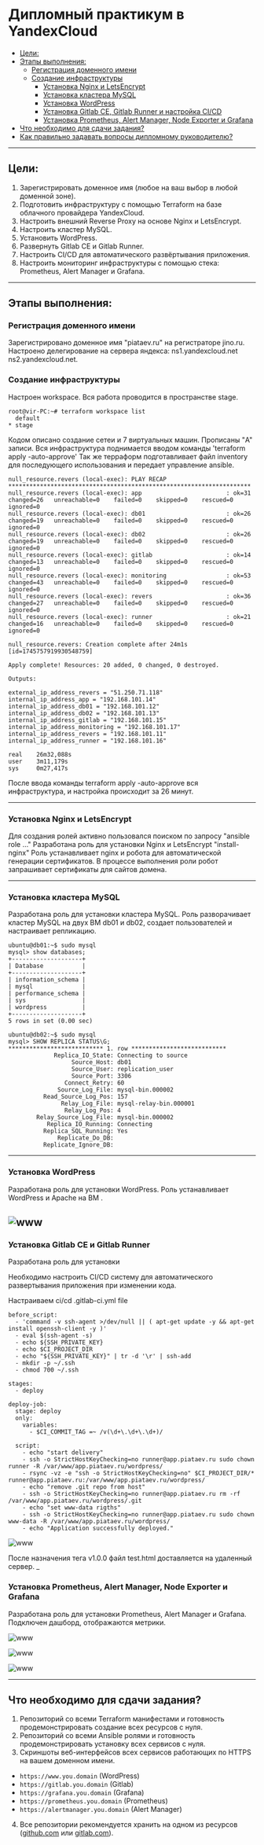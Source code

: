 
# Дипломный практикум в YandexCloud
  * [Цели:](#цели)
  * [Этапы выполнения:](#этапы-выполнения)
      * [Регистрация доменного имени](#регистрация-доменного-имени)
      * [Создание инфраструктуры](#создание-инфраструктуры)
          * [Установка Nginx и LetsEncrypt](#установка-nginx)
          * [Установка кластера MySQL](#установка-mysql)
          * [Установка WordPress](#установка-wordpress)
          * [Установка Gitlab CE, Gitlab Runner и настройка CI/CD](#установка-gitlab)
          * [Установка Prometheus, Alert Manager, Node Exporter и Grafana](#установка-prometheus)
  * [Что необходимо для сдачи задания?](#что-необходимо-для-сдачи-задания)
  * [Как правильно задавать вопросы дипломному руководителю?](#как-правильно-задавать-вопросы-дипломному-руководителю)

---
## Цели:

1. Зарегистрировать доменное имя (любое на ваш выбор в любой доменной зоне).
2. Подготовить инфраструктуру с помощью Terraform на базе облачного провайдера YandexCloud.
3. Настроить внешний Reverse Proxy на основе Nginx и LetsEncrypt.
4. Настроить кластер MySQL.
5. Установить WordPress.
6. Развернуть Gitlab CE и Gitlab Runner.
7. Настроить CI/CD для автоматического развёртывания приложения.
8. Настроить мониторинг инфраструктуры с помощью стека: Prometheus, Alert Manager и Grafana.

---
## Этапы выполнения:

### Регистрация доменного имени

Зарегистрировано доменное имя "piataev.ru" на регистраторе jino.ru.
Настроено делегирование на сервера яндекса: 
ns1.yandexcloud.net
ns2.yandexcloud.net.


### Создание инфраструктуры

Настроен workspace. Вся работа проводится в пространстве stage.
```
root@vir-PC:~# terraform workspace list
  default
* stage
```
Кодом описано создание сетеи и 7 виртуальных машин. 
Прописаны "A" записи.
Вся инфраструктура поднимается вводом команды 'terraform apply -auto-approve'
Так же терраформ подготавливает файл inventory для последующего использования и передает управление ansible. 

```
null_resource.revers (local-exec): PLAY RECAP *********************************************************************
null_resource.revers (local-exec): app                        : ok=31   changed=26   unreachable=0    failed=0    skipped=0    rescued=0    ignored=0
null_resource.revers (local-exec): db01                       : ok=26   changed=19   unreachable=0    failed=0    skipped=0    rescued=0    ignored=0
null_resource.revers (local-exec): db02                       : ok=26   changed=19   unreachable=0    failed=0    skipped=0    rescued=0    ignored=0
null_resource.revers (local-exec): gitlab                     : ok=14   changed=13   unreachable=0    failed=0    skipped=0    rescued=0    ignored=0
null_resource.revers (local-exec): monitoring                 : ok=53   changed=43   unreachable=0    failed=0    skipped=0    rescued=0    ignored=0
null_resource.revers (local-exec): revers                     : ok=36   changed=27   unreachable=0    failed=0    skipped=0    rescued=0    ignored=0
null_resource.revers (local-exec): runner                     : ok=21   changed=16   unreachable=0    failed=0    skipped=0    rescued=0    ignored=0

null_resource.revers: Creation complete after 24m1s [id=1745757919930548759]

Apply complete! Resources: 20 added, 0 changed, 0 destroyed.

Outputs:

external_ip_address_revers = "51.250.71.118"
internal_ip_address_app = "192.168.101.14"
internal_ip_address_db01 = "192.168.101.12"
internal_ip_address_db02 = "192.168.101.13"
internal_ip_address_gitlab = "192.168.101.15"
internal_ip_address_monitoring = "192.168.101.17"
internal_ip_address_revers = "192.168.101.11"
internal_ip_address_runner = "192.168.101.16"

real    26m32,088s
user    3m11,179s
sys     0m27,417s
```
После ввода команды terraform apply -auto-approve вся инфраструктура, и настройка происходит за 26 минут.

---
### Установка Nginx и LetsEncrypt

Для создания ролей активно пользовался поиском по запросу "ansible role ..."
Разработана роль для установки Nginx и LetsEncrypt "install-nginx"
Роль устанавливает nginx и робота для автоматической генерации сертификатов.
В процессе выполнения роли робот запрашивает сертификаты для сайтов домена.


___
### Установка кластера MySQL

Разработана роль для установки кластера MySQL.
Роль разворачивает кластер MySQL на двух ВМ db01 и db02, создает пользователей и настраивает репликацию.

```
ubuntu@db01:~$ sudo mysql
mysql> show databases;
+--------------------+
| Database           |
+--------------------+
| information_schema |
| mysql              |
| performance_schema |
| sys                |
| wordpress          |
+--------------------+
5 rows in set (0.00 sec)
```

```
ubuntu@db02:~$ sudo mysql
mysql> SHOW REPLICA STATUS\G;
*************************** 1. row ***************************
             Replica_IO_State: Connecting to source
                  Source_Host: db01
                  Source_User: replication_user
                  Source_Port: 3306
                Connect_Retry: 60
              Source_Log_File: mysql-bin.000002
          Read_Source_Log_Pos: 157
               Relay_Log_File: mysql-relay-bin.000001
                Relay_Log_Pos: 4
        Relay_Source_Log_File: mysql-bin.000002
           Replica_IO_Running: Connecting
          Replica_SQL_Running: Yes
              Replicate_Do_DB: 
          Replicate_Ignore_DB: 
```          

___
### Установка WordPress

Разработана роль для установки WordPress. 
Роль устанавливает WordPress и Apache на ВМ .

![www](pic/wp.png)
---
### Установка Gitlab CE и Gitlab Runner

Разработана роль для установки

Необходимо настроить CI/CD систему для автоматического развертывания приложения при изменении кода.

Настраиваем ci/cd .gitlab-ci.yml file

```
before_script:
  - 'command -v ssh-agent >/dev/null || ( apt-get update -y && apt-get install openssh-client -y )'
  - eval $(ssh-agent -s)
  - echo ${SSH_PRIVATE_KEY}
  - echo $CI_PROJECT_DIR
  - echo "${SSH_PRIVATE_KEY}" | tr -d '\r' | ssh-add
  - mkdir -p ~/.ssh
  - chmod 700 ~/.ssh

stages:         
  - deploy

deploy-job:      
  stage: deploy
  only:
    variables:
      - $CI_COMMIT_TAG =~ /v(\d+\.\d+\.\d+)/

  script:
    - echo "start delivery" 
    - ssh -o StrictHostKeyChecking=no runner@app.piataev.ru sudo chown runner -R /var/www/app.piataev.ru/wordpress/
    - rsync -vz -e "ssh -o StrictHostKeyChecking=no" $CI_PROJECT_DIR/* runner@app.piataev.ru:/var/www/app.piataev.ru/wordpress/
    - echo "remove .git repo from host"
    - ssh -o StrictHostKeyChecking=no runner@app.piataev.ru rm -rf /var/www/app.piataev.ru/wordpress/.git
    - echo "set www-data rigths"
    - ssh -o StrictHostKeyChecking=no runner@app.piataev.ru sudo chown www-data -R /var/www/app.piataev.ru/wordpress/ 
    - echo "Application successfully deployed."
```

![www](pic/gitlab.png)

После назначения тега v1.0.0 файл test.html доставляется на удаленный сервер. 
_
### Установка Prometheus, Alert Manager, Node Exporter и Grafana

Разработана роль для установки Prometheus, Alert Manager и Grafana. 
Подключен дашборд, отображаются метрики.

![www](pic/grafana.png)

![www](pic/alert.png)

![www](pic/prometheus.png)

---
## Что необходимо для сдачи задания?

1. Репозиторий со всеми Terraform манифестами и готовность продемонстрировать создание всех ресурсов с нуля.
2. Репозиторий со всеми Ansible ролями и готовность продемонстрировать установку всех сервисов с нуля.
3. Скриншоты веб-интерфейсов всех сервисов работающих по HTTPS на вашем доменном имени.
  - `https://www.you.domain` (WordPress)
  - `https://gitlab.you.domain` (Gitlab)
  - `https://grafana.you.domain` (Grafana)
  - `https://prometheus.you.domain` (Prometheus)
  - `https://alertmanager.you.domain` (Alert Manager)
4. Все репозитории рекомендуется хранить на одном из ресурсов ([github.com](https://github.com) или [gitlab.com](https://gitlab.com)).
